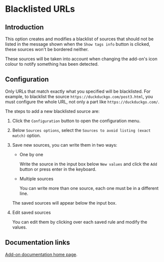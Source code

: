 # Blacklisted URLs

## Introduction

This option creates and modifies a blacklist of sources that should not be listed in the message shown when the `Show tags info` button is clicked, these sources won't be bordered neither.

These sources will be taken into account when changing the add-on's icon colour to notify something has been detected.

## Configuration

Only URLs that match exactly what you specified will be blacklisted. For example, to blacklist the source `https://duckduckgo.com/post3.html`, you must configure the whole URL, not only a part like `https://duckduckgo.com/`.

The steps to add a new blacklisted source are:

1. Click the `Configuration` button to open the configuration menu.
2. Below `Sources options`, select the `Sources to avoid listing (exact match)` option.
3. Save new sources, you can write them in two ways:
    - One by one

      Write the source in the input box below `New values` and click the `Add` button or press enter in the keyboard.

    - Multiple sources

      You can write more than one source, each one must be in a different line.

    The saved sources will appear below the input box.

4. Edit saved sources

    You can edit them by clicking over each saved rule and modify the values.

## Documentation links

[Add-on documentation home page](https://cmoli.es/projects/check-iframe/introduction.html).
